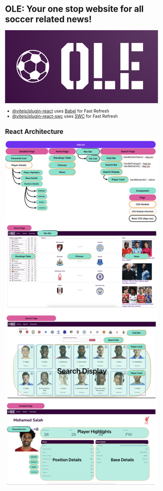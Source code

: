 # OLE: Your one stop website for all soccer related news!

![alt text](<readme-images/OLE App Logo.png>)

- [@vitejs/plugin-react](https://github.com/vitejs/vite-plugin-react/blob/main/packages/plugin-react) uses [Babel](https://babeljs.io/) for Fast Refresh
- [@vitejs/plugin-react-swc](https://github.com/vitejs/vite-plugin-react/blob/main/packages/plugin-react-swc) uses [SWC](https://swc.rs/) for Fast Refresh

## React Architecture

![alt text](readme-images/react-architecture.png)
![alt text](<readme-images/Home Page & Components.png>)
![alt text](<readme-images/Search Page & Components.png>)
![alt text](<readme-images/Detailed Page & Components.png>)
